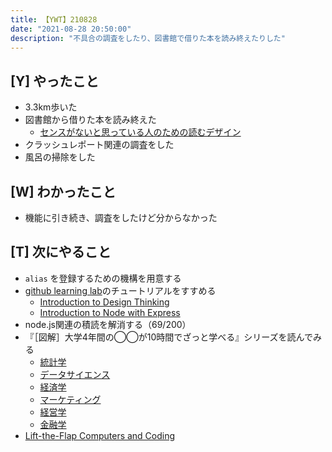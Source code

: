 ```yaml
---
title: 【YWT】210828
date: "2021-08-28 20:50:00"
description: "不具合の調査をしたり、図書館で借りた本を読み終えたりした"
---
```


## [Y] やったこと

- 3.3km歩いた
- 図書館から借りた本を読み終えた
  - [センスがないと思っている人のための読むデザイン](https://www.amazon.co.jp/dp/4845116936)
- クラッシュレポート関連の調査をした
- 風呂の掃除をした

## [W] わかったこと

- 機能に引き続き、調査をしたけど分からなかった

## [T] 次にやること

- `alias` を登録するための機構を用意する
- [github learning lab](https://lab.github.com/githubtraining)のチュートリアルをすすめる
  - [Introduction to Design Thinking](https://lab.github.com/githubtraining/introduction-to-design-thinking)
  - [Introduction to Node with Express](https://lab.github.com/everydeveloper/introduction-to-node-with-express)
- node.js関連の積読を解消する（69/200）
- 『［図解］大学4年間の◯◯が10時間でざっと学べる』シリーズを読んでみる
  - [統計学](https://www.amazon.co.jp/dp/B07PXB4NN9)
  - [データサイエンス](https://www.amazon.co.jp/dp/B07XNW3TQM)
  - [経済学](https://www.amazon.co.jp/dp/B01KNLFHH6)
  - [マーケティング](https://www.amazon.co.jp/dp/B07BNC2SV3)
  - [経営学](https://www.amazon.co.jp/dp/B071SKDF3L)
  - [金融学](https://www.amazon.co.jp/dp/B07BB6Z7FW)
- [Lift-the-Flap Computers and Coding](https://www.amazon.co.jp/dp/1409591514)

<!-- https://twitter.com/camomile_cafe/status/1431597772549939205?s=20 -->
